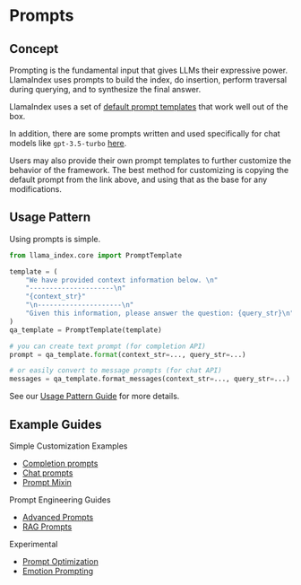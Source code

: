 # Prompts

## Concept

Prompting is the fundamental input that gives LLMs their expressive power. LlamaIndex uses prompts to build the index, do insertion,
perform traversal during querying, and to synthesize the final answer.

LlamaIndex uses a set of [default prompt templates](https://github.com/jerryjliu/llama_index/blob/main/llama_index/prompts/default_prompts.py) that work well out of the box.

In addition, there are some prompts written and used specifically for chat models like `gpt-3.5-turbo` [here](https://github.com/jerryjliu/llama_index/blob/main/llama_index/prompts/chat_prompts.py).

Users may also provide their own prompt templates to further customize the behavior of the framework. The best method for customizing is copying the default prompt from the link above, and using that as the base for any modifications.

## Usage Pattern

Using prompts is simple.

```python
from llama_index.core import PromptTemplate

template = (
    "We have provided context information below. \n"
    "---------------------\n"
    "{context_str}"
    "\n---------------------\n"
    "Given this information, please answer the question: {query_str}\n"
)
qa_template = PromptTemplate(template)

# you can create text prompt (for completion API)
prompt = qa_template.format(context_str=..., query_str=...)

# or easily convert to message prompts (for chat API)
messages = qa_template.format_messages(context_str=..., query_str=...)
```

See our [Usage Pattern Guide](./usage_pattern.md) for more details.

## Example Guides

Simple Customization Examples

- [Completion prompts](../../../examples/customization/prompts/completion_prompts.ipynb)
- [Chat prompts](../../../examples/customization/prompts/chat_prompts.ipynb)
- [Prompt Mixin](../../../examples/prompts/prompt_mixin.ipynb)

Prompt Engineering Guides

- [Advanced Prompts](../../../examples/prompts/advanced_prompts.ipynb)
- [RAG Prompts](../../../examples/prompts/prompts_rag.ipynb)

Experimental

- [Prompt Optimization](../../../examples/prompts/prompt_optimization.ipynb)
- [Emotion Prompting](../../../examples/prompts/emotion_prompt.ipynb)
